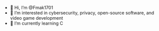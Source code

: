 - 👋 Hi, I’m @Fmak1701
- 👀 I’m interested in cybersecurity, privacy, open-source software, and video game development
- 🌱 I’m currently learning C

<!---
Fmak1701/Fmak1701 is a ✨ special ✨ repository because its `README.md` (this file) appears on your GitHub profile.
You can click the Preview link to take a look at your changes.
--->
